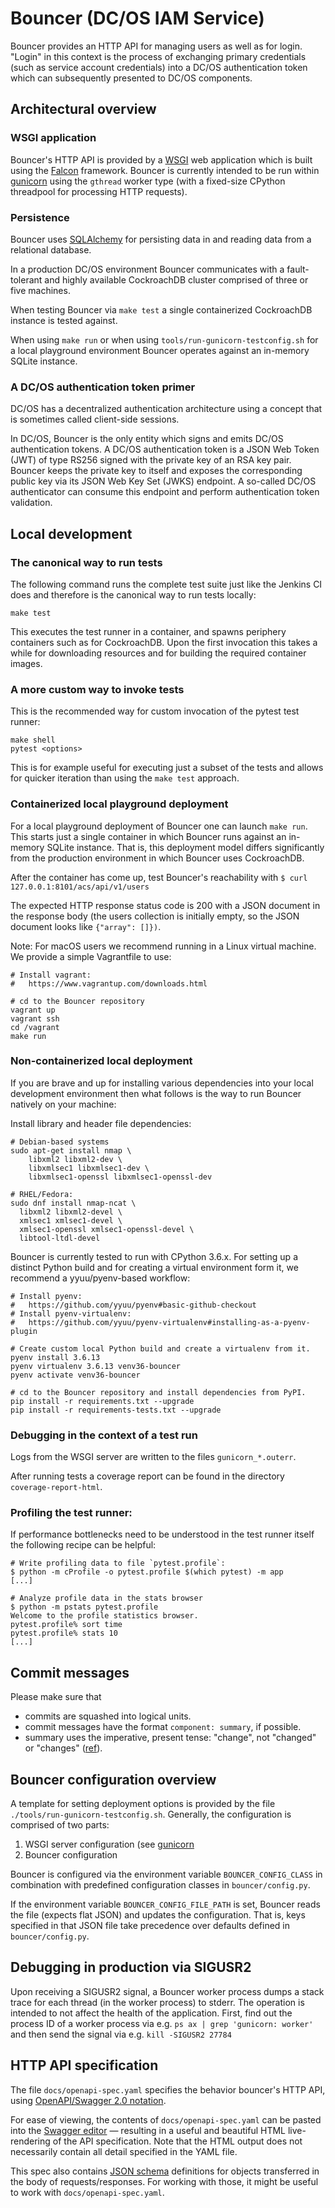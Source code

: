 # Bouncer (DC/OS IAM Service)

Bouncer provides an HTTP API for managing users as well as for login. "Login" in
this context is the process of exchanging primary credentials (such as service
account credentials) into a DC/OS authentication token which can subsequently
presented to DC/OS components.

## Architectural overview

### WSGI application

Bouncer's HTTP API is provided by a
[WSGI](https://www.python.org/dev/peps/pep-0333/) web application which is built
using the [Falcon](http://falcon.readthedocs.io/) framework. Bouncer is
currently intended to be run within [gunicorn](http://gunicorn.org/) using
the `gthread` worker type (with a fixed-size CPython threadpool for processing
HTTP requests).

### Persistence

Bouncer uses [SQLAlchemy](https://www.sqlalchemy.org/) for persisting data in
and reading data from a relational database.

In a production DC/OS environment Bouncer communicates with
a fault-tolerant and highly available CockroachDB cluster comprised of three or
five machines.

When testing Bouncer via `make test` a single containerized CockroachDB instance
is tested against.

When using `make run` or when using `tools/run-gunicorn-testconfig.sh` for a
local playground environment Bouncer operates against an in-memory SQLite
instance.


### A DC/OS authentication token primer

DC/OS has a decentralized authentication architecture using a concept that is
sometimes called client-side sessions.

In DC/OS, Bouncer is the only entity which signs and emits DC/OS authentication
tokens. A DC/OS authentication token is a JSON Web Token (JWT) of type RS256
signed with the private key of an RSA key pair. Bouncer keeps the private key to
itself and exposes the corresponding public key via its JSON Web Key Set (JWKS)
endpoint. A so-called DC/OS authenticator can consume this endpoint and perform
authentication token validation.


## Local development

### The canonical way to run tests

The following command runs the complete test suite just like the Jenkins CI
does and therefore is the canonical way to run tests locally:

    make test

This executes the test runner in a container, and spawns periphery containers
such as for CockroachDB. Upon the first invocation this takes a while for
downloading resources and for building the required container images.


### A more custom way to invoke tests

This is the recommended way for custom invocation of the pytest test runner:

    make shell
    pytest <options>

This is for example useful for executing just a subset of the tests and allows
for quicker iteration than using the `make test` approach.


### Containerized local playground deployment

For a local playground deployment of Bouncer one can launch `make run`. This
starts just a single container in which Bouncer runs against an in-memory SQLite
instance. That is, this deployment model differs significantly from the
production environment in which Bouncer uses CockroachDB.

After the container has come up, test Bouncer's reachability with
`$ curl 127.0.0.1:8101/acs/api/v1/users`

The expected HTTP response status code is 200 with a JSON document in the
response body (the users collection is initially empty, so the JSON document
looks like `{"array": []})`.

Note: For macOS users we recommend running in a Linux virtual machine. We
provide a simple Vagrantfile to use:

```
# Install vagrant:
#   https://www.vagrantup.com/downloads.html

# cd to the Bouncer repository
vagrant up
vagrant ssh
cd /vagrant
make run
```

### Non-containerized local deployment

If you are brave and up for installing various dependencies into your local
development environment then what follows is the way to run Bouncer natively on
your machine:

Install library and header file dependencies:

    # Debian-based systems
    sudo apt-get install nmap \
        libxml2 libxml2-dev \
        libxmlsec1 libxmlsec1-dev \
        libxmlsec1-openssl libxmlsec1-openssl-dev

    # RHEL/Fedora:
    sudo dnf install nmap-ncat \
      libxml2 libxml2-devel \
      xmlsec1 xmlsec1-devel \
      xmlsec1-openssl xmlsec1-openssl-devel \
      libtool-ltdl-devel

Bouncer is currently tested to run with CPython 3.6.x. For setting up a distinct
Python build and for creating a virtual environment form it, we recommend a
yyuu/pyenv-based workflow:

    # Install pyenv:
    #   https://github.com/yyuu/pyenv#basic-github-checkout
    # Install pyenv-virtualenv:
    #   https://github.com/yyuu/pyenv-virtualenv#installing-as-a-pyenv-plugin

    # Create custom local Python build and create a virtualenv from it.
    pyenv install 3.6.13
    pyenv virtualenv 3.6.13 venv36-bouncer
    pyenv activate venv36-bouncer

    # cd to the Bouncer repository and install dependencies from PyPI.
    pip install -r requirements.txt --upgrade
    pip install -r requirements-tests.txt --upgrade


### Debugging in the context of a test run

Logs from the WSGI server are written to the files
`gunicorn_*.outerr`.

After running tests a coverage report can be found in the directory
`coverage-report-html`.


### Profiling the test runner:

If performance bottlenecks need to be understood in the test runner itself
the following recipe can be helpful:

```
# Write profiling data to file `pytest.profile`:
$ python -m cProfile -o pytest.profile $(which pytest) -m app
[...]

# Analyze profile data in the stats browser
$ python -m pstats pytest.profile
Welcome to the profile statistics browser.
pytest.profile% sort time
pytest.profile% stats 10
[...]
```


## Commit messages

Please make sure that

* commits are squashed into logical units.
* commit messages have the format `component: summary`, if possible.
* summary uses the imperative, present tense: "change", not "changed" or "changes"
  ([ref](http://git.kernel.org/cgit/git/git.git/tree/Documentation/SubmittingPatches?id=HEAD)).


## Bouncer configuration overview

A template for setting deployment options is provided by the file
`./tools/run-gunicorn-testconfig.sh`. Generally, the configuration is
comprised of two parts:

1. WSGI server configuration (see [gunicorn](http://gunicorn.org/)
2. Bouncer configuration

Bouncer is configured via the environment variable `BOUNCER_CONFIG_CLASS`
in combination with predefined configuration classes in `bouncer/config.py`.

If the environment variable `BOUNCER_CONFIG_FILE_PATH` is set, Bouncer reads
the file (expects flat JSON) and updates the configuration. That is, keys
specified in that JSON file take precedence over defaults defined in
`bouncer/config.py`.


## Debugging in production via SIGUSR2

Upon receiving a SIGUSR2 signal, a Bouncer worker process dumps a stack trace
for each thread (in the worker process) to stderr. The operation is intended to
not affect the health of the application. First, find out the process ID of a
worker process via e.g. `ps ax | grep 'gunicorn: worker'` and then send the
signal via e.g. `kill -SIGUSR2 27784`


## HTTP API specification

The file `docs/openapi-spec.yaml` specifies the behavior bouncer's HTTP API,
using [OpenAPI/Swagger 2.0 notation](https://github.com/swagger-api/swagger-spec).

For ease of viewing, the contents of `docs/openapi-spec.yaml` can be pasted
into the [Swagger editor](http://editor.swagger.io) — resulting in a useful
and beautiful HTML live-rendering of the API specification. Note that the
HTML output does not necessarily contain all detail specified in the YAML
file.

This spec also contains [JSON schema](http://json-schema.org/) definitions for
objects transferred in the body of requests/responses. For working with those,
it might be useful to work with `docs/openapi-spec.yaml`.
